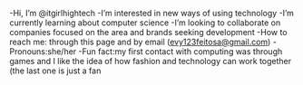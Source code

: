  -Hi, I’m @itgirlhightech
 -I’m interested in new ways of using technology 
 -I’m currently learning about computer science 
 -I’m looking to collaborate on companies focused on the area and brands seeking development 
 -How to reach me: through this page and by email (evy123feitosa@gmail.com)
 -Pronouns:she/her 
 -Fun fact:my first contact with computing was through games and I like the idea of ​​how fashion and technology can work together (the last one is just a fan
 

<!---
itgirlhightech/itgirlhightech is a ✨ special ✨ repository because its `README.md` (this file) appears on your GitHub profile.
You can click the Preview link to take a look at your changes.
--->
